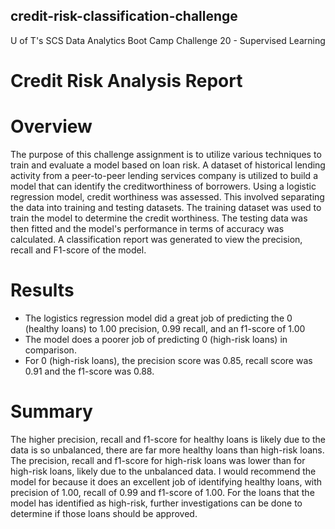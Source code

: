 ## credit-risk-classification-challenge
U of T's SCS Data Analytics Boot Camp Challenge 20 - Supervised Learning


# Credit Risk Analysis Report

# Overview
The purpose of this challenge assignment is to utilize various techniques to train and evaluate a model based on loan risk.  A dataset of historical lending activity from a peer-to-peer lending services company is utilized to build a model that can identify the creditworthiness of borrowers.  Using a logistic regression model, credit worthiness was assessed.  This involved separating the data into training and testing datasets.  The training dataset was used to train the model to determine the credit worthiness.  The testing data was then fitted and the model's performance in terms of accuracy was calculated.  A classification report was generated to view the precision, recall and F1-score of the model.

# Results
* The logistics regression model did a great job of predicting the 0 (healthy loans) to 1.00 precision, 0.99 recall, and an f1-score of 1.00 
* The model does a poorer job of predicting 0 (high-risk loans) in comparison.  
* For 0 (high-risk loans), the precision score was 0.85, recall score was 0.91 and the f1-score was 0.88.

# Summary
The higher precision, recall and f1-score for healthy loans is likely due to the data is so unbalanced, there are far more healthy loans than high-risk loans.  The precision, recall and f1-score for high-risk loans was lower than for high-risk loans, likely due to the unbalanced data.  I would recommend the model for because it does an excellent job of identifying healthy loans, with precision of 1.00, recall of 0.99 and f1-score of 1.00.  For the loans that the model has identified as high-risk, further investigations can be done to determine if those loans should be approved.

